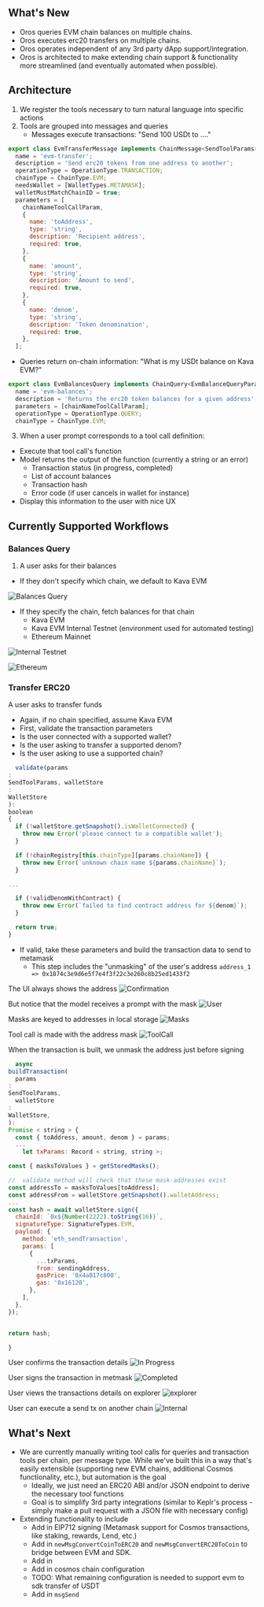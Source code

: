 ## What's New

- Oros queries EVM chain balances on multiple chains.
- Oros executes erc20 transfers on multiple chains.
- Oros operates independent of any 3rd party dApp support/integration.
- Oros is architected to make extending chain support & functionality more streamlined (and eventually automated when
  possible).

## Architecture

1. We register the tools necessary to turn natural language into specific actions
2. Tools are grouped into messages and queries
    - Messages execute transactions: "Send 100 USDt to ...."

```javascript
export class EvmTransferMessage implements ChainMessage<SendToolParams> {
  name = 'evm-transfer';
  description = 'Send erc20 tokens from one address to another';
  operationType = OperationType.TRANSACTION;
  chainType = ChainType.EVM;
  needsWallet = [WalletTypes.METAMASK];
  walletMustMatchChainID = true;
  parameters = [
    chainNameToolCallParam,
    {
      name: 'toAddress',
      type: 'string',
      description: 'Recipient address',
      required: true,
    },
    {
      name: 'amount',
      type: 'string',
      description: 'Amount to send',
      required: true,
    },
    {
      name: 'denom',
      type: 'string',
      description: 'Token denomination',
      required: true,
    },
  ];
```

- Queries return on-chain information: "What is my USDt balance on Kava EVM?"

```javascript
export class EvmBalancesQuery implements ChainQuery<EvmBalanceQueryParams> {
  name = 'evm-balances';
  description = 'Returns the erc20 token balances for a given address';
  parameters = [chainNameToolCallParam];
  operationType = OperationType.QUERY;
  chainType = ChainType.EVM;
```

3. When a user prompt corresponds to a tool call definition:

- Execute that tool call's function
- Model returns the output of the function (currently a string or an error)
    - Transaction status (in progress, completed)
    - List of account balances
    - Transaction hash
    - Error code (if user cancels in wallet for instance)
- Display this information to the user with nice UX

## Currently Supported Workflows

### Balances Query

1. A user asks for their balances

- If they don't specify which chain, we default to Kava EVM

![Balances Query](demo/images/balances-query.png)

- If they specify the chain, fetch balances for that chain
    - Kava EVM
    - Kava EVM Internal Testnet (environment used for automated testing)
    - Ethereum Mainnet

![Internal Testnet](demo/images/balances-query-internal.png)

![Ethereum](demo/images/eth-balances.png)

### Transfer ERC20

A user asks to transfer funds

- Again, if no chain specified, assume Kava EVM
- First, validate the transaction parameters
- Is the user connected with a supported wallet?
- Is the user asking to transfer a supported denom?
- Is the user asking to use a supported chain?

```javascript
  validate(params
:
SendToolParams, walletStore
:
WalletStore
):
boolean
{
  if (!walletStore.getSnapshot().isWalletConnected) {
    throw new Error('please connect to a compatible wallet');
  }

  if (!chainRegistry[this.chainType][params.chainName]) {
    throw new Error(`unknown chain name ${params.chainName}`);
  }

...

  if (!validDenomWithContract) {
    throw new Error(`failed to find contract address for ${denom}`);
  }

  return true;
}
```

- If valid, take these parameters and build the transaction data to send to metamask
    - This step includes the "unmasking" of the user's
      address `address_1 => 0x1874c3e9d6e5f7e4f3f22c3e260c8b25ed1433f2`

The UI always shows the address
![Confirmation](demo/images/confirmation.png)

But notice that the model receives a prompt with the mask
![User](demo/images/userPrompt.png)

Masks are keyed to addresses in local storage
![Masks](demo/images/masksToAddresses.png)

Tool call is made with the address mask
![ToolCall](demo/images/toolCall.png)

When the transaction is built, we unmask the address just before signing

```javascript
  async
buildTransaction(
  params
:
SendToolParams,
  walletStore
:
WalletStore,
):
Promise < string > {
  const { toAddress, amount, denom } = params;
  ...
    let txParams: Record < string, string >;

const { masksToValues } = getStoredMasks();

//  validate method will check that these mask-addresses exist
const addressTo = masksToValues[toAddress];
const addressFrom = walletStore.getSnapshot().walletAddress;
...
const hash = await walletStore.sign({
  chainId: `0x${Number(2222).toString(16)}`,
  signatureType: SignatureTypes.EVM,
  payload: {
    method: 'eth_sendTransaction',
    params: [
      {
        ...txParams,
        from: sendingAddress,
        gasPrice: '0x4a817c800',
        gas: '0x16120',
      },
    ],
  },
});


return hash;

}
```

User confirms the transaction details
![In Progress](demo/images/inProgress.png)

User signs the transaction in metmask
![Completed](demo/images/completed.png)

User views the transactions details on explorer
![explorer](demo/images/explorer.png)

User can execute a send tx on another chain
![Internal](demo/images/internal.png)

## What's Next

- We are currently manually writing tool calls for queries and transaction tools per chain, per message type. While
  we've built this in a way that's easily extensible (supporting new EVM chains, additional Cosmos functionality, etc.),
  but automation is the goal
    - Ideally, we just need an ERC20 ABI and/or JSON endpoint to derive the necessary tool functions
    - Goal is to simplify 3rd party integrations (similar to Keplr's process - simply make a pull request with a JSON
      file with necessary config)
- Extending functionality to include
    - Add in EIP712 signing (Metamask support for Cosmos transactions, like staking, rewards, Lend, etc.)
    - Add in `newMsgConvertCoinToERC20` and `newMsgConvertERC20ToCoin` to bridge between EVM and SDK.
    - Add in
    - Add in cosmos chain configuration
    - TODO: What remaining configuration is needed to support evm to sdk transfer of USDT
    - Add in `msgSend`
